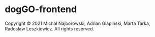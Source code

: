 # dogGO-frontend

Copyright © 2021 Michał Najborowski, Adrian Glapiński, Marta Tarka, Radosław Leszkiewicz. All rights reserved.
